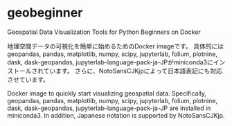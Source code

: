 # geobeginner
Geospatial Data Visualization Tools for Python Beginners on Docker

地理空間データの可視化を簡単に始めるためのDocker imageです。
具体的にはgeopandas, pandas, matplotlib, numpy, scipy, jupyterlab, folium, plotnine, dask, dask-geopandas, jupyterlab-language-pack-ja-JPがminiconda3にインストールされています。
さらに、NotoSansCJKjpによって日本語表記にも対応させています。

Docker image to quickly start visualizing geospatial data.
Specifically, geopandas, pandas, matplotlib, numpy, scipy, jupyterlab, folium, plotnine, dask, dask-geopandas, jupyterlab-language-pack-ja-JP are installed in miniconda3.
In addition, Japanese notation is supported by NotoSansCJKjp.

